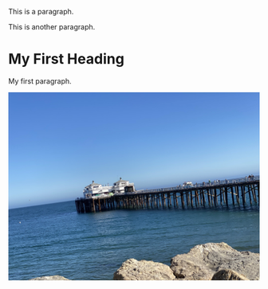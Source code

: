 

<!DOCTYPE html>

<html>
  <HEAD>
  <sytle>
    
  </sytle>
</HEAD>
 
<body>
<div class="bg-image"></div>
<p>This is a paragraph.</p>
<p>This is another paragraph.</p>
<h1>My First Heading</h1>
<p>My first paragraph.</p>
  <div>
    <img  class="image" src="IMG_6004.jpeg">
  </div>

</body>
</html>
